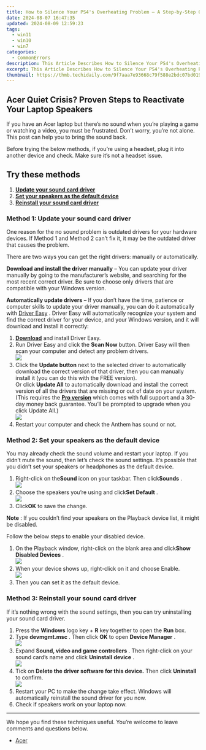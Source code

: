 ```yaml
---
title: How to Silence Your PS4's Overheating Problem – A Step-by-Step Guide
date: 2024-08-07 16:47:35
updated: 2024-08-09 12:59:23
tags:
  - win11
  - win10
  - win7
categories:
  - CommonErrors
description: This Article Describes How to Silence Your PS4's Overheating Problem – A Step-by-Step Guide
excerpt: This Article Describes How to Silence Your PS4's Overheating Problem – A Step-by-Step Guide
thumbnail: https://thmb.techidaily.com/9f7aaa7e93668c79f588e2bdc07bd0199fd9952e273ede775f53891cdecae42d.jpg
---
```


## Acer Quiet Crisis? Proven Steps to Reactivate Your Laptop Speakers

If you have an Acer laptop but there’s no sound when you’re playing a game or watching a video, you must be frustrated. Don’t worry, you’re not alone. This post can help you to bring the sound back.

 Before trying the below methods, if you’re using a headset, plug it into another device and check. Make sure it’s not a headset issue.

## Try these methods

1. **[Update your sound card driver](https://tools.techidaily.com/drivereasy/download/)**
2. [**Set your speakers as the default device**](https://tools.techidaily.com/drivereasy/download/)
3. [**Reinstall your sound card driver**](https://tools.techidaily.com/drivereasy/download/)

### Method 1: Update your sound card driver

 One reason for the no sound problem is outdated drivers for your hardware devices. If Method 1 and Method 2 can’t fix it, it may be the outdated driver that causes the problem.

 There are two ways you can get the right drivers: manually or automatically.

**Download and install the driver manually** – You can update your driver manually by going to the manufacturer’s website, and searching for the most recent correct driver. Be sure to choose only drivers that are compatible with your Windows version.

**Automatically update drivers** – If you don’t have the time, patience or computer skills to update your driver manually, you can do it automatically with [Driver Easy](https://tools.techidaily.com/drivereasy/download/) . Driver Easy will automatically recognize your system and find the correct driver for your device, and your Windows version, and it will download and install it correctly:

1. **[Download](https://tools.techidaily.com/drivereasy/download/)**  and install Driver Easy.
2. Run Driver Easy and click the **Scan Now** button. Driver Easy will then scan your computer and detect any problem drivers.  
![](https://images.drivereasy.com/wp-content/uploads/2019/07/driver.jpg)
3. Click the **Update button** next to the selected driver to automatically download the correct version of that driver, then you can manually install it (you can do this with the FREE version).  
 Or click **Update All** to automatically download and install the correct version of all the drivers that are missing or out of date on your system. (This requires the **[Pro version](https://tools.techidaily.com/drivereasy/download/)**  which comes with full support and a 30-day money back guarantee. You’ll be prompted to upgrade when you click Update All.)  
![](https://images.drivereasy.com/wp-content/uploads/2019/07/driver1.jpg)
4. Restart your computer and check the Anthem has sound or not.

### Method 2: Set your speakers as the default device

 You may already check the sound volume and restart your laptop. If you didn’t mute the sound, then let’s check the sound settings. It’s possible that you didn’t set your speakers or headphones as the default device.

1. Right-click on the**Sound** icon on your taskbar. Then click**Sounds** .  
![](https://images.drivereasy.com/wp-content/uploads/2019/07/1-5.jpg)
2. Choose the speakers you’re using and click**Set Default** .  
![](https://images.drivereasy.com/wp-content/uploads/2019/07/mi.jpg)
3. Click**OK** to save the change.

**Note** : If you couldn’t find your speakers on the Playback device list, it might be disabled.

Follow the below steps to enable your disabled device.

1. On the Playback window, right-click on the blank area and click**Show Disabled Devices** .  
![](https://images.drivereasy.com/wp-content/uploads/2017/03/6-11.jpg)
2. When your device shows up, right-click on it and choose Enable.  
![](https://images.drivereasy.com/wp-content/uploads/2017/03/7-7.jpg)
3. Then you can set it as the default device.

### Method 3: Reinstall your sound card driver

 If it’s nothing wrong with the sound settings, then you can try uninstalling your sound card driver.

1. Press the **Windows**  logo key + **R**  key together to open the **Run** box.
2. Type **devmgmt.msc** . Then click **OK**  to open **Device Manager** .  
![](https://images.drivereasy.com/wp-content/uploads/2019/07/device-manager-2.jpg)
3. Expand **Sound, video and game controllers** . Then right-click on your sound card’s name and click **Uninstall** **device** .  
![](https://images.drivereasy.com/wp-content/uploads/2019/08/uninstall.jpg)
4. Tick on **Delete the driver software for this device.**  Then click **Uninstall**  to confirm.  
![](https://images.drivereasy.com/wp-content/uploads/2019/08/uninstall1.jpg)
5. Restart your PC to make the change take effect. Windows will automatically reinstall the sound driver for you now.
6. Check if speakers work on your laptop now.

---

 We hope you find these techniques useful. You’re welcome to leave comments and questions below.

* [Acer](https://tools.techidaily.com/drivereasy/download/)

<ins class="adsbygoogle"
     style="display:block"
     data-ad-format="autorelaxed"
     data-ad-client="ca-pub-7571918770474297"
     data-ad-slot="1223367746"></ins>



<ins class="adsbygoogle"
     style="display:block"
     data-ad-client="ca-pub-7571918770474297"
     data-ad-slot="8358498916"
     data-ad-format="auto"
     data-full-width-responsive="true"></ins>
